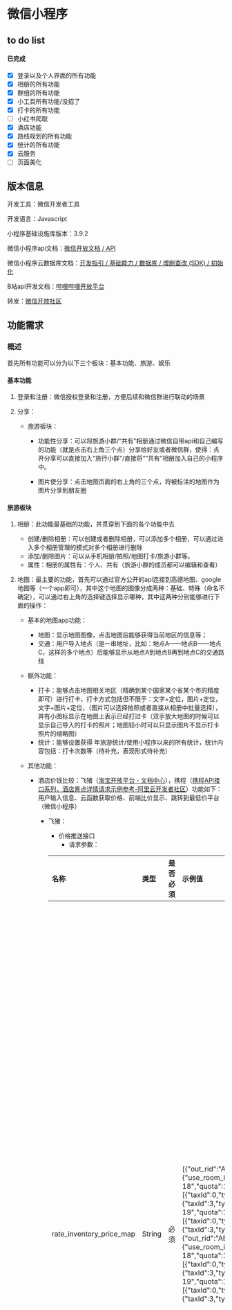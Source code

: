 # 微信小程序

## to do list

#### 已完成

- [x] 登录以及个人界面的所有功能
- [x] 相册的所有功能
- [x] 群组的所有功能
- [x] 小工具所有功能/没招了
- [x] 打卡的所有功能
- [ ] 小红书爬取
- [x] 酒店功能
- [x] 路线规划的所有功能
- [x] 统计的所有功能
- [x] 云服务
- [ ] 页面美化

## 版本信息

开发工具：微信开发者工具

开发语言：Javascript

小程序基础设施库版本：3.9.2

微信小程序api文档：[微信开放文档 / API](https://developers.weixin.qq.com/miniprogram/dev/api/)

微信小程序云数据库文档：[开发指引 / 基础能力 / 数据库 / 增删查改 (SDK) / 初始化](https://developers.weixin.qq.com/miniprogram/dev/wxcloudservice/wxcloud/guide/database/init.html)

B站api开发文档：[哔哩哔哩开放平台](https://open.bilibili.com/doc/4/7dddb3b5-afe9-7207-2316-9717a133b60e#h1-u4E09u65B9u8D44u6E90u63A5u53E3u5B9Eu73B0)

转发：[微信开放社区](https://developers.weixin.qq.com/community/develop/article/doc/0000405a194430a15aa29ec4d6b413)

## 功能需求

### 概述

首先所有功能可以分为以下三个板块：基本功能、旅游、娱乐

#### 基本功能

1. 登录和注册：微信授权登录和注册，方便后续和微信群进行联动的场景

2. 分享：

   - 旅游板块：

     - 功能性分享：可以将旅游小群/“共有”相册通过微信自带api和自己编写的功能（就是点击右上角三个点）分享给好友或者微信群，使得：点开分享可以直接加入"旅行小群"/直接将“”共有”相册加入自己的小程序中。

     - 图片使分享：点击地图页面的右上角的三个点，将被标注的地图作为图片分享到朋友圈

#### 旅游板块

1. 相册：此功能最基础的功能，并贯穿到下面的各个功能中去
   - 创建/删除相册：可以创建或者删除相册，可以添加多个相册，可以通过进入多个相册管理的模式对多个相册进行删除
   - 添加/删除图片：可以从手机相册/拍照/地图打卡/旅游小群等。
   - 属性：相册的属性有：个人、共有（旅游小群的成员都可以编辑和查看）

2. 地图：最主要的功能，首先可以通过官方公开的api连接到高德地图、google地图等（一个app即可），其中这个地图的图像分成两种：基础、特殊（命名不确定），可以通过右上角的选择键选择显示哪种，其中这两种分别能够进行下面的操作：

   - 基本的地图app功能：
     - 地图：显示地图图像，点击地图后能够获得当前地区的信息等；
     - 交通：用户导入地点（是一串地址，比如：地点A——地点B——地点C，这样的多个地点）后能够显示从地点A到地点B再到地点C的交通路线

   - 额外功能：
     - 打卡：能够点击地图相关地区（精确到某个国家某个省某个市的精度即可）进行打卡，打卡方式包括但不限于：文字+定位，图片+定位，文字+图片+定位，（图片可以选择拍照或者直接从相册中批量选择），并有小图标显示在地图上表示已经打过卡（双手放大地图的时候可以显示自己导入的打卡的照片；地图较小时可以只显示图片不显示打卡照片的缩略图）
     - 统计：能够设置获得 年旅游统计/使用小程序以来的所有统计，统计内容包括：打卡次数等（待补充，表现形式待补充）

   - 其他功能：
     - 酒店价钱比较：飞猪（[淘宝开放平台 - 文档中心](https://open.alitrip.com/docs/api_list.htm?spm=a219a.7629065.0.0.4f4d75fel6j90z&cid=20752)），携程（[携程API接口系列，酒店景点详情请求示例参考-阿里云开发者社区](https://developer.aliyun.com/article/1638626)）功能如下：用户输入信息、云函数获取价格、前端比价显示、跳转到最低价平台（微信小程序）

       - 飞猪：

         - 价格推送接口
           - 请求参数：

         | 名称                     | 类型   | 是否必须 | 示例值                                                       | 更多限制 | 描述                                                         |
         | :----------------------- | :----- | :------- | :----------------------------------------------------------- | :------- | :----------------------------------------------------------- |
         | rate_inventory_price_map | String | 必须     | [{"out_rid":"ABCDE_123","rateplan_code":"ABCDE_WHL01","vendor":"","lock_start_time":"","lock_end_time":"","data":{"use_room_inventory":false,"inventory_price":[{"date":"2013-11-18","quota":1,"price":1000,"status":1,"tax":10,"taxes":[{"taxId":0,"type":"Excluded","valueType":"percentage","amount":20},{"taxId":3,"type":"Mandatory","valueType":"percentage","amount":10}]},{"date":"2013-11-19","quota":1,"price":1000,"status":0,"tax":10,"taxes":[{"taxId":0,"type":"Excluded","valueType":"percentage","amount":20},{"taxId":3,"type":"Mandatory","valueType":"percentage","amount":10}]}]}},{"out_rid":"ABCDE_234","rateplan_code":"ABCDE_WHL01","vendor":"","data":{"use_room_inventory":false,"inventory_price":[{"date":"2013-11-18","quota":1,"price":1000,"status":1,"tax":10,"taxes":[{"taxId":0,"type":"Excluded","valueType":"percentage","amount":20},{"taxId":3,"type":"Mandatory","valueType":"percentage","amount":10}]},{"date":"2013-11-19","quota":1,"price":1000,"status":0,"tax":10,"taxes":[{"taxId":0,"type":"Excluded","valueType":"percentage","amount":20},{"taxId":3,"type":"Mandatory","valueType":"percentage","amount":10}]}]}}] |          | 批量修改价格和房价专有库存信息，json格式,可同时修改多套房型+价格计划的价格：A:use_room_inventory:是否使用房型共享库存，可选值 true false 1、true时：使用房型共享库存 2、false时：使用房价专有库存，此时要求房价专有库存必填。B:date 日期必须为 T-1 --- T+180 日内的日期（T为当天），不能重复。 C:price 价格 int类型 取值范围1-99999999 单位为分D:quota 房价专有库存 int 类型 取值范围 0-999（数量库存） 60000(状态库存关) 61000(状态库存开) E:status 价格开关，0为关，1为开。 F:taxes:税费明细，是一个数组，每个数组元素是一个包含税费信息的对象。包括：taxId：税费 ID，类型：int，必填：是，具体枚举：taxId=0=其他税（OTHER），taxId=3=住宿税（RENTAL_TAX）；type：税费类型，类型：string、必填：是，可选值：Mandatory：预付税费（包含在总价中），Excluded：到店税费（不包含在总价中）；valueType：费率类型，类型：string，必填：否，可选值：percentage：百分比、fixed：固定金额；amount：具体金额，类型：string，必填：否，单位：分/百分比。 注意：每个taxes数组里的含税金额相加要与tax的值一致，否则将会报错，当tax字段为空时则不会校验；当某税费不知道金额时则可不传tax字段，仅taxes字段里传对应信息即可；未知税费，请在taxId里选择其他税类，住宿税只能传1个，当传多个时飞猪则以第一个为主，若因传多个导致的问题，需由商家自行负责。 lock_start_time为锁库存开始时间，lock_end_time为锁库存结束时间，如果当前时间在这个时间范围内，那么不允许修改库存。 |
         | standard_xitem_infos     | String | 可选     | [ { "actionType": "BOUND", "outXCode": "123456", "subTypeCode": "70000_200", "name": "下午茶更新", "poi": "杭州西湖", "poiAddition": "杭州西湖addition", "subProducts": [ { "name": "早餐", "amount": 1,#如果子产品是早餐，份数建议与rate_quota_map这个价库字段的nop一致；若加赠早餐场景下，份数可自行控制 "price": 38 } ], "availableSubAmount": 3, "priceValue": { "price": 100, "sellingPrice": 100 }, "useRule": { "receptionTime": [ { "startTime": "00:00", "endTime": "01:00" }, { "startTime": "02:00", "endTime": "03:00" }, { "startTime": "03:00", "endTime": "04:00" } ], "adultAmount": 2, "childAmount": 1, "childHeight": "120", "childAge": "8", "bookingRule": 1, "bookingMinAmount": 2, "bookingUnit": 1, "contactNumber": "05316776678", "acquireType": 1, "effectiveType": 0, "additionalReminder": "补充提醒" }, "actionDimension": 1, "startDateTime": "2023-07-13 00:00:01", "endDateTime": "2024-07-13 00:00:01", "displayStartTime": "2023-07-13 00:00:01", "displayEndTime": "2024-07-13 00:00:01", "availableWeekDays": "1,2,3,4,5,6,7", "amount": 2, "childAmount": 2 } ] |          | 是一个JSONArray 字符串。actionType :操作类型,枚举 :BOUND:绑定,UNBOUND解绑; outXcode 外部Code直连场景下需求的x元素编码 ; subTypeCode x 元素子类目；name:x元素名称;productPic: 图片;{url图片url;mainPic是否为主图};poi:位置信息;subProducts:X元素子产品信息;{name:子产品名称,amount:数量,price:单价}priceValue价格信息;{retailPrice:门市价,sellingPricet:售卖价,currencyCode:销售币种默认CNY;valueCertificatePic价值凭证图片}；saleRule售卖规则;{receptionTime:接待时间段:支持多个,adultAmount建议成人数量,childAmount建议儿童数量,childHeight儿童身高限制;childAge儿童身高限制;bookingRule预约类型,枚举0无需预约/1需预约;bookingAmount最小预约单位(预约类型为1时有);bookingUnit预约单位,枚举天、小时(预约类型为1时有);contactPhone联系电话;acquireType获取方式,枚举1:酒店前台,2:其他;effectiveType是否入住期间有效,枚举,0入住期间,1入住首日;additionalReminder补充提醒};actionDimension使用维度 1:每间房维度 2:每间夜维度;startDateTime上架日期;displayStartTime权益可用开始时间;displayEndTime权益可用结束时间;amount打包数量;childAmount儿童打包数量；nop：如果推送x元素包含早餐，nop建议与早餐份数保持一致；若加赠早餐场景下，份数可自行控制；子产品份数：子产品中若包含早餐，份数建议与rate_quota_map中的nop一致；若加赠早餐场景下，份数可自行控制 |

         - 返回参数：

           | 名称          | 类型      | 示例值  | 描述                       |
           | :------------ | :-------- | :------ | :------------------------- |
           | gid_and_rpids | String [] | 111-123 | gid和rpid组合数组 gid_rpid |

3. 旅游小群（2-10人）

   最有交互性的功能，专为团体出行设计，通过在小程序中创建旅游小群并强调旅游小群和微信实际的群功能进行强联动，主要有以下功能：

   - 基础功能（类似微信群）
     - 创建：能够一个页面中创建微信小群并给出入群验证码（类似面对面建群或者说是房间号）或者给出房间二维码
     - 删除：可以删除微信小群，但是群相册中的照片不删除
     - 设置：可以点击直接点击当前群名称设置旅游小群的名称
     - 注意：不提供聊天功能
   - 交互功能（所有成员在同一个旅行小群中）：
     - 随机功能：可以创建轮盘，由设定轮盘的名字（所有人可以改），每个人可以填写自己想去的地点等等选项，生成轮盘，可由某个成员点击“开始”转动轮盘
     - 最低价-最高价：可以创建“事项”（名字没想好），由创建人设定事项的名字（所有人可以改），每个人可以填写自己心中的最低价和最低价（比如本次“事项”的名字是“酒店费用”，大家填写自己心中的最低价最高价），可以匿名也可以不匿名，当本小群的所有人都填写完成后，自动计算“最低价”中的最高、最低和平均值，以及“最高价”中的最高、最低和平均值
     - 共同相册：可以在相册中创建“共有”属性的相册
     - 注意以上功能的结果可以直接分享给微信群或者某个朋友。



## version 1：

### 页面设置：

### 当前的问题：

1. 酒店比价的api没有用上，是模拟的，还需要再制作
2. 缺少微信登录的部分（统一使用微信登陆，获得微信头像和昵称，以及微信好友和群的信息），缺少个人设置界面，这个界面应当包括（头像，昵称，退出登录，以及更新日志（开发者用的））
3. 旅游部分：功能“随机轮盘”（可以创建轮盘，由设定轮盘的名字（所有人可以改），每个人可以填写自己想去的地点等等选项，生成轮盘，可由某个成员点击“开始”转动轮盘），“价格投票”（可以创建“事项”（名字没想好），由创建人设定事项的名字（所有人可以改），每个人可以填写自己心中的最低价和最低价（比如本次“事项”的名字是“酒店费用”，大家填写自己心中的最低价最高价），可以匿名也可以不匿名，当本小群的所有人都填写完成后，自动计算“最低价”中的最高、最低和平均值，以及“最高价”中的最高、最低和平均值）没有做出来，且不需要“旅行小游戏”这个功能。且，这两个功能应当在“旅游群”页面中或者单开一个主题为“小工具”的页面。
4. “地图”部分：地图的“特殊”模式需要进行修改



## version2

### 页面设置：

1. 随机转盘的部分需要制作如下的页面：

   - 从上到下：
     - 导航栏
     - 显示未完成转盘输入的群组成员的头像（一行即可，如果有多余当前可显示的人数，则在改行的最后一个位置使用有省略号图标的按钮，点击该按钮后可以展开未输入的所有群组成员的头像以及在头像下方）
     - 中间一个圆形大转盘（带指针），一开始默认转盘为空，后面群成员输入内容后在转盘上显示该内容以及用颜色显示该内容的占比（类似一个饼状图）
     - 在下方有两个按钮，首先第一个按钮为输入内容，点击该按钮会跳转到类似于微信群成员接龙的界面，进行内容的填入或者修改，然后点击右上角的“确认”按钮完成修改；如果没有输入任何内容就退出则不添加任何内容。
     - 第二个按钮式“开始”按钮，点击该按钮则轮盘开始转动，适当时间后轮盘停止，指针指向的内容则为最终结果，最终结果可以在一开始以弹窗显示

   - 图形页面如下：

     ![](D:\25大三上夏季小学期\移动软件开发\个人项目\images\image-20250901185655478.png)

2. 心选价格

   - 具体页面类似随机转盘，但是将轮盘换成折线图，其中竖轴为价格，横轴为用户（如果是非匿名模式则显示用户昵称，如果是匿名模式则横轴上不显示）
   - 价格输入也类似接龙的形式，但是强制一行填两个空，一个空为最低价，一个空为最高价

### 问题：

1. 登录没有使用微信登陆，使用微信自带的api接口完成微信授权登录并读取好友
2. 小工具没有实际制作
3. 娱乐板块需要删掉
4. 酒店比较没有做全，需要参考飞猪和携程两个开发平台的api
5. 群组人数可以自定义
6. 创建群组同时直接加入群组
7. 说明可能需要用的数据库的表，以及每个表中所包含的字段



### version3

页面设置：

1. 首次进入小程序的用户默认先登录，使用微信授权登录，否则无法一直停留在首页；登录成功后跳转到index界面（登录使用云函数）
2. 修改“随即轮盘”和“心选价格”的配色，使得其与整体风格一致，并且要求转盘上不同选项的颜色也不一样。

问题：

1. 微信登陆失败，获取用户信息失败
2. 旅行群组的房间号（id）没有生成，需要自动生成不重复的房间号（id）
3. 删除“随即轮盘”和“心选价格”的历史功能

4. 将以下信息存入云数据库，并编写对应的云函数，并告知生成这些信息的表格的名字以及字段名字

```
### 1. 用户表 (users)

- id: 用户ID，主键
- openid: 微信OpenID
- unionid: 微信UnionID  
- nick_name: 用户昵称
- avatar_url: 头像URL
- gender: 性别
- phone: 手机号
- status: 状态
- created_at: 创建时间

### 2. 群组表 (groups)

- id: 群组ID，主键
- name: 群组名称
- description: 群组描述
- creator_id: 创建者ID
- type: 群组类型
- max_members: 最大成员数
- member_count: 当前成员数
- verification_type: 验证方式
- invite_code: 邀请码
- status: 状态

### 3. 群组成员表 (group_members)

- id: 记录ID，主键
- group_id: 群组ID
- user_id: 用户ID
- role: 角色
- join_time: 加入时间

### 4. 相册表 (albums)

- id: 相册ID，主键
- group_id: 群组ID
- name: 相册名称
- creator_id: 创建者ID
- photo_count: 照片数量

### 5. 照片表 (photos)

- id: 照片ID，主键
- album_id: 相册ID
- uploader_id: 上传者ID
- file_url: 文件URL
- location: 拍摄地点
- created_at: 上传时间

### 6. 打卡点表 (checkin_points)

- id: 打卡点ID，主键
- group_id: 群组ID
- name: 打卡点名称
- latitude: 纬度
- longitude: 经度
- address: 详细地址

### 7. 打卡记录表 (checkin_records)

- id: 记录ID，主键
- point_id: 打卡点ID
- user_id: 用户ID
- latitude: 打卡纬度
- longitude: 打卡经度
- photo_url: 打卡照片
- checkin_time: 打卡时间
```



## version4

### 登录问题

1. 登录后，获取用户微信头像和昵称

### 相册问题

1. 相册无法通过删除键删除，也无法编辑
2. 相册的名称输入格子太小
3. 无法搜索相册（应当是点击搜索以后，页面只保留匹配的相册，如果删除搜索框中的所有内容就是取消搜索，显示当前所有相册）

？共有相册能否使用



### 群组问题

1. 删掉发现更多群组的功能，只要创建群组默认创建者加入群组
2. 点击加入，但实际没有加入群组
3. 修改群组信息的功能错误，这个逻辑变成创建群组了，应当是在该群组信息的基础上进行数据修改以及保存
4. 删掉最近活动，群组设置只保留：编辑群组信息、成员管理、解散群组



## version5

### 群组问题：

1. 群组detail页面的背景和字的颜色变成一个了

2. 不再设定公开群组和私密群组，不再设置需要审批这个选项
3. 群组detail界面的随机转盘以及价格投票的功能没有连接到wheel和price
4. 共同相册功能=创建相册+设置关联群组（尽量使用已有的相册后端功能）

5. 群组创建共享相册以后，后面再点击共同相册则直接进入album的detail界面
6. 把个人设置放在导航栏的最中间

#### 小工具问题：

1. 美化页面，使得样式和全局的样式风格统一
2. 修改轮盘的颜色（随机，且这个颜色一定不能是白色），且根据权重获得颜色的占比



### version6

在保证其他功能和内容不变的情况下，修改以下问题：

### 小工具问题

1. 无法显示字体
2. convas会直接浮在表面

3. 转盘不再显示随机颜色，而是直接按照网站上的实例（[100px.net | 基于 Js / TS / Vue / React / 微信小程序 / uni-app / Taro 的【大转盘 & 九宫格 & 老虎机】抽奖插件](https://100px.net/)）显示固定的颜色和字体，相邻的两个内容颜色不一样

### **登录问题**

1. 刚进入小程序，则进入个人登录界面，如果不登陆则不能导航到其他页面

### 打卡问题

1. 在map的特殊模式，长按之前打过的卡则显示是否删除该打卡的浮窗，来删除之前的打卡记录
2. 在其他功能不变的情况下，实现地图的路线规划（按照输入的地点的位置显示两两地点之间的路线），如果无法实现就删除掉demo文件下所有和路线规划有关的内容

### 群组问题

1. 删掉所有与历史活动功能有关的内容





### version 7

#### 随机转盘的问题

1. 绑定转盘和群组，即一个转盘只能属于一个群组
2. 输入问题：一个转盘的内容可以由所有该群组的小组成员共同编辑
3. 页面问题：
   - 页面风格和price的页面保持风格一致
   - 在转盘的标题的下方填写显示未完成输入的小组成员：显示未完成转盘输入的群组成员的头像（一行即可，如果有多余当前可显示的人数，则在改行的最后一个位置使用有省略号图标的按钮，点击该按钮后可以展开未输入的所有群组成员的头像以及在头像下方）



1. 转盘的输入没有和成员绑定在一起，导致输入后让没有显示未输入
2. 删掉默认的转盘
3. 一个组只能有一个转盘，但是可以修改转盘的主题，并设置“重新开始”来刷新准盘的内容，所以需要一个转盘为空的界面



#### version 8

index:

1. 点击打卡记录，跳转到默认相册中，如果第一次使用没有默认相册就自动创建默认相册

group:

1. 实现navigateToTools功能

map:

1. 检查是否获得正确的地图的api，如果获取了，就实现下面的功能
2. 设计出路线规划的功能，实现输入“地点A-地点B-地点C……”以后可以显示从地点A-地点B-地点C的路径



#### version 9

1. 删除所有hotel酒店比价相关的内容

2. 在“普通地图”模式下，增加以下功能：
   - 在map-type-switcher的下方，map-controls的下方，增加搜索框



关于搜索框和下拉栏

1. 如果搜索框中的内容为空，且下拉栏未空（增加什么也不选择的选项），则刷新回初始状态

2. 如果搜索框中的内容为空，且下拉栏不为空，则：

   - 直接使用当前位置的经纬度

   - 使用https://apis.map.qq.com/ws/place/v1/search，对当前位置的关键词（酒店等关键词）地点进行搜索

3. 如果搜索框中的内容不为空（直接点击地图or直接输入地点，导致搜索框不为空），且下拉栏不为空，则：

   - 获得搜索地点的位置

     1. 向搜索框中输入内容，使用[https://apis.map.qq.com/ws/place/v1/suggestion](https://lbs.qq.com/service/webService/webServiceGuide/search/webServiceSuggestion)的补全搜索功能，获得输入的内容的location（包括经纬度）

     2. 使用OnMapTap函数获得的经纬度（使用reverseGeocode函数，将坐标转换成名称显示在搜索框中）

   - 使用https://apis.map.qq.com/ws/place/v1/search，对获得的位置的关键词（酒店等关键词）地点进行搜索



### version 10

- 请根据当前demo目录的目录结构更改所有代码中跟目录结构相关的量
- 在整理完文件的目录以后，每次编译都会在cloudfunctions的文件夹下会生成一些奇怪的文件夹（types, users），以及album目录下的album.js，还有group等目录，请告诉我究竟是为什么，并进行修改
- 检查一下checkin从云存储中读取和存入，以及删除是否都正常
- 无法点开照片详情框；修改下载图片到手机的功能（downloadPhoto函数），因为这个点击图标以后没有反应；相册的封面不显示，检查一下封面有没有进行云存储（ok）
- 修改默认相册的创建，使用到云存储，注意相册的creatorId是openId，注意存储默认相册的creatorId（ok）
- 修改昵称的时候点击名称后立即就保存了，把这个功能修改正确（ok）